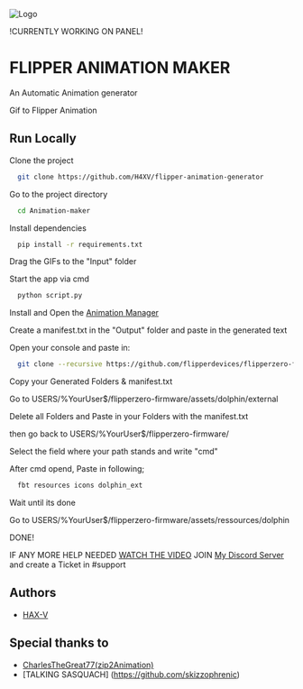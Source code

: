 
![Logo](https://i.ibb.co/RgdXs5p/title.png)

!CURRENTLY WORKING ON PANEL!



# FLIPPER ANIMATION MAKER

An Automatic Animation generator

Gif to Flipper Animation



## Run Locally

Clone the project

```bash
  git clone https://github.com/H4XV/flipper-animation-generator
```

Go to the project directory

```bash
  cd Animation-maker
```

Install dependencies

```bash
  pip install -r requirements.txt
```

Drag the GIFs to the "Input" folder

Start the app via cmd

```bash
  python script.py
```

Install and Open the [Animation Manager](https://github.com/Ooggle/FlipperAnimationManager)

Create a manifest.txt in the "Output" folder and paste in the generated text

Open your console and paste in:
```bash
  git clone --recursive https://github.com/flipperdevices/flipperzero-firmware.git
```

Copy your Generated Folders & manifest.txt

Go to USERS/%YourUser$/flipperzero-firmware/assets/dolphin/external

Delete all Folders and Paste in your Folders with the manifest.txt

then go back to USERS/%YourUser$/flipperzero-firmware/

Select the field where your path stands and write "cmd"

After cmd opend, Paste in following;
```bash
  fbt resources icons dolphin_ext
```

Wait until its done

Go to USERS/%YourUser$/flipperzero-firmware/assets/ressources/dolphin

DONE!

IF ANY MORE HELP NEEDED [WATCH THE VIDEO](https://www.youtube.com/watch?v=trpcZLlJtNw) JOIN [My Discord Server](https://discord.gg/5cc4qKYASs) and create a Ticket in #support

## Authors

- [HAX-V](https://www.github.com/H4XV)


## Special thanks to

 - [CharlesTheGreat77(zip2Animation)](https://github.com/CharlesTheGreat77)
 - [TALKING SASQUACH] (https://github.com/skizzophrenic)



